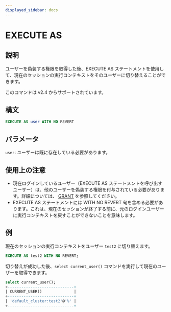 ```yaml
---
displayed_sidebar: docs
---
```


# EXECUTE AS

## 説明

ユーザーを偽装する権限を取得した後、EXECUTE AS ステートメントを使用して、現在のセッションの実行コンテキストをそのユーザーに切り替えることができます。

このコマンドは v2.4 からサポートされています。

## 構文

```SQL
EXECUTE AS user WITH NO REVERT
```

## パラメータ

`user`: ユーザーは既に存在している必要があります。

## 使用上の注意

- 現在ログインしているユーザー（EXECUTE AS ステートメントを呼び出すユーザー）は、他のユーザーを偽装する権限を付与されている必要があります。詳細については、 [GRANT](../account-management/GRANT.md) を参照してください。
- EXECUTE AS ステートメントには WITH NO REVERT 句を含める必要があります。これは、現在のセッションが終了する前に、元のログインユーザーに実行コンテキストを戻すことができないことを意味します。

## 例

現在のセッションの実行コンテキストをユーザー `test2` に切り替えます。

```SQL
EXECUTE AS test2 WITH NO REVERT;
```

切り替えが成功した後、`select current_user()` コマンドを実行して現在のユーザーを取得できます。

```SQL
select current_user();
+-----------------------------+
| CURRENT_USER()              |
+-----------------------------+
| 'default_cluster:test2'@'%' |
+-----------------------------+
```